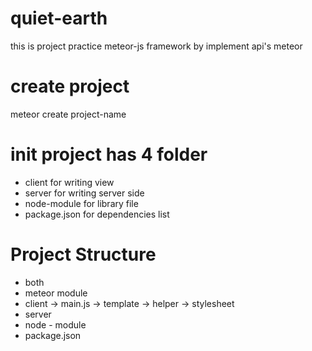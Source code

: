 # quiet-earth
this is project practice meteor-js framework by implement api's meteor
# create project
meteor create project-name
# init project has 4 folder
  - client for writing view
  - server for writing server side
  - node-module for library file
  - package.json for dependencies list
# Project Structure
   - both
   - meteor module
   - client
      -> main.js
      -> template
      -> helper
      -> stylesheet
   - server
   - node - module
   - package.json
   
   
